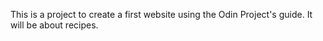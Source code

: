This is a project to create a first website using the Odin Project's guide. It will be about recipes.